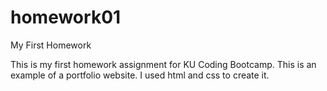 # homework01
My First Homework

This is my first homework assignment for KU Coding Bootcamp. This is an example of a portfolio website. I used html and css to create it.